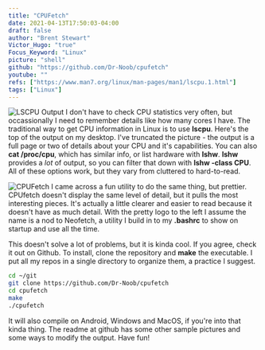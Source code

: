 ```yaml
---
title: "CPUFetch"
date: 2021-04-13T17:50:03-04:00
draft: false
author: "Brent Stewart"
Victor_Hugo: "true"
Focus_Keyword: "Linux"
picture: "shell"
github: "https://github.com/Dr-Noob/cpufetch"
youtube: ""
refs: ["https://www.man7.org/linux/man-pages/man1/lscpu.1.html"]
tags: ["Linux"]
---
```

![LSCPU Output](/210413_lscpu.png#floatright)
I don't have to check CPU statistics very often, but occassionally I need to remember details like how many cores I have.  The traditional way to get CPU information in Linux is to use __lscpu__.  Here's the top of the output on my desktop.  I've truncated the picture - the output is a full page or two of details about your CPU and it's capabilities.  You can also __cat /proc/cpu__, which has similar info, or list hardware with __lshw__.  __lshw__ provides a _lot_ of output, so you can filter that down with __lshw -class CPU__.  All of these options work, but they vary from cluttered to hard-to-read.


![CPUFetch](/210413_cpufetch.png#floatleft)
I came across a fun utility to do the same thing, but prettier.  CPUfetch doesn't display the same level of detail, but it pulls the most interesting pieces.  It's actually a little clearer and easier to read because it doesn't have as much detail.  With the pretty logo to the left I assume the name is a nod to Neofetch, a utility I build in to my __.bashrc__ to show on startup and use all the time.

This doesn't solve a lot of problems, but it is kinda cool.  If you agree, check it out on Github.  To install, clone the repository and __make__ the executable.  I put all my repos in a single directory to organize them, a practice I suggest.

```bash
cd ~/git  
git clone https://github.com/Dr-Noob/cpufetch  
cd cpufetch  
make  
./cpufetch  
```

It will also compile on Android, Windows and MacOS, if you're into that kinda thing.  The readme at github has some other sample pictures and some ways to modify the output.  Have fun!

